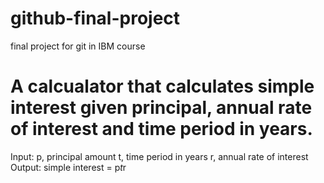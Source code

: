 # github-final-project
 final project for git in IBM course
# A calcualator that calculates simple interest given principal, annual rate of interest and time period in years.

Input: 
   p, principal amount
   t, time period in years
   r, annual rate of interest
Output:
   simple interest = p*t*r
   
